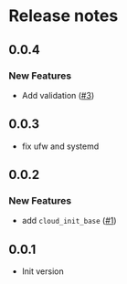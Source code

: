 # Release notes

<!-- do not remove -->

## 0.0.4

### New Features

- Add validation ([#3](https://github.com/AnswerDotAI/fastcloudinit/issues/3))


## 0.0.3

- fix ufw and systemd


## 0.0.2

### New Features

- add `cloud_init_base` ([#1](https://github.com/AnswerDotAI/fastcloudinit/issues/1))


## 0.0.1

- Init version

